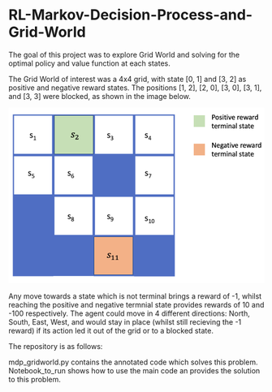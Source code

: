 # RL-Markov-Decision-Process-and-Grid-World

The goal of this project was to explore Grid World and solving for the optimal policy and value function at each states.

The Grid World of interest was a 4x4 grid, with state [0, 1] and [3, 2] as positive and negative reward states. The positions [1, 2], [2, 0], [3, 0], [3, 1], and [3, 3] were blocked, as shown in the image below.

![](images/grid_world.png)

Any move towards a state which is not terminal brings a reward of -1, whilst reaching the positive and negative termnial state provides rewards of 10 and -100 respectively. 
The agent could move in 4 different directions: North, South, East, West, and would stay in place (whilst still recieving the -1 reward) if its action led it out of the grid or to a blocked state.

The repository is as follows:

mdp_gridworld.py contains the annotated code which solves this problem. <br /> 
Notebook_to_run shows how to use the main code an provides the solution to this problem.
